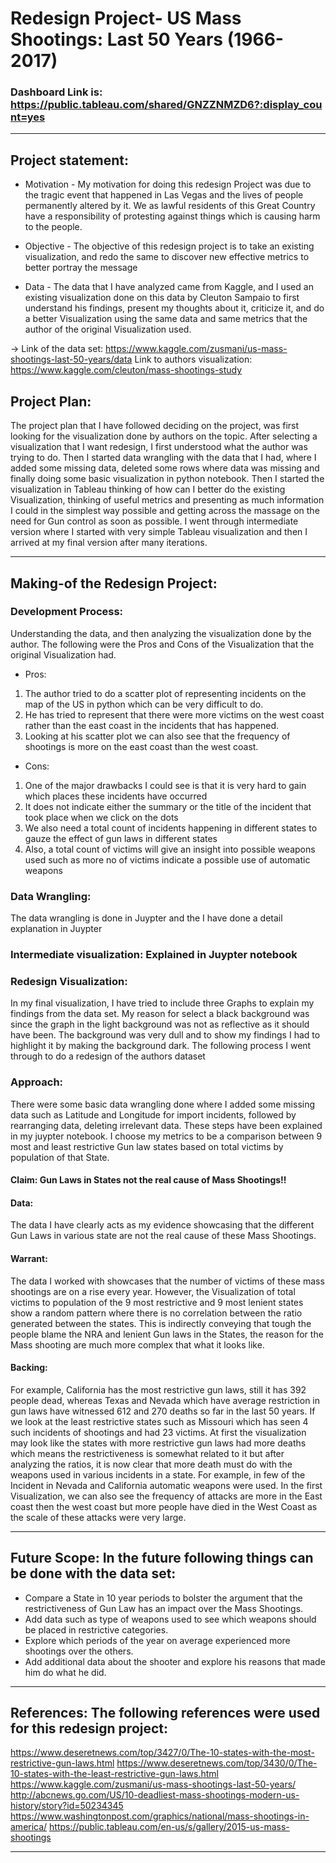 
# Redesign Project- US Mass Shootings: Last 50 Years (1966-2017)

### Dashboard Link is: https://public.tableau.com/shared/GNZZNMZD6?:display_count=yes

******************************************************************************************************************************
## Project statement:

*	Motivation - My motivation for doing this redesign Project was due to the tragic event that happened in Las Vegas and the lives of people permanently altered by it. We as lawful residents of this Great Country have a responsibility of protesting against things which is causing harm to the people. 

*	Objective - The objective of this redesign project is to take an existing visualization, and redo the same to discover new effective metrics to better portray the message 

*	Data - The data that I have analyzed came from Kaggle, and I used an existing visualization done on this data by Cleuton Sampaio to first understand his findings, present my thoughts about it, criticize it, and do a better Visualization using the same data and same metrics that the author of the original Visualization used. 

-> Link of the data set: 
https://www.kaggle.com/zusmani/us-mass-shootings-last-50-years/data
Link to authors visualization: 
https://www.kaggle.com/cleuton/mass-shootings-study

## Project Plan: 
The project plan that I have followed deciding on the project, was first looking for the visualization done by authors on the topic. After selecting a visualization that I want redesign, I first understood what the author was trying to do. Then I started data wrangling with the data that I had, where I added some missing data, deleted some rows where data was missing and finally doing some basic visualization in python notebook. Then I started the visualization in Tableau thinking of how can I better do the existing Visualization, thinking of useful metrics and presenting as much information I could in the simplest way possible and getting across the massage on the need for Gun control as soon as possible. I went through intermediate version where I started with very simple Tableau visualization and then I arrived at my final version after many iterations.

******************************************************************************************************************************

## Making-of the Redesign Project:

### Development Process:
Understanding the data, and then analyzing the visualization done by the author. The following were the Pros and Cons of the Visualization that the original Visualization had.

* Pros:

1)	The author tried to do a scatter plot of representing incidents on the map of the US in python which can be very difficult to do.
2)	He has tried to represent that there were more victims on the west coast rather than the east coast in the incidents that has happened. 
3)	Looking at his scatter plot we can also see that the frequency of shootings is more on the east coast than the west coast.

* Cons:
1) One of the major drawbacks I could see is that it is very hard to gain which places these incidents have occurred 
2) It does not indicate either the summary or the title of the incident that took place when we click on the dots
3) We also need a total count of incidents happening in different states to gauze the effect of gun laws in different states  
4) Also, a total count of victims will give an insight into possible weapons used such as more no of victims indicate a possible use of automatic weapons

### 	Data Wrangling: 

The data wrangling is done in Juypter and the I have done a detail explanation in Juypter

### Intermediate visualization:  Explained in Juypter notebook 

### Redesign Visualization:  
In my final visualization, I have tried to include three Graphs to explain my findings from the data set. My reason for select a black background was since the graph in the light background was not as reflective as it should have been. The background was very dull and to show my findings I had to highlight it by making the background dark. The following process I went through to do a redesign of the authors dataset 


### Approach: 
There were some basic data wrangling done where I added some missing data such as Latitude and Longitude for import incidents, followed by rearranging data, deleting irrelevant data. These steps have been explained in my juypter notebook. I choose my metrics to be a comparison between 9 most and least restrictive Gun law states based on total victims by population of that State. 


#### Claim: Gun Laws in States not the real cause of Mass Shootings!!

#### Data: 
The data I have clearly acts as my evidence showcasing that the different Gun Laws in various state are not the real cause of these Mass Shootings.

#### Warrant: 
The data I worked with showcases that the number of victims of these mass shootings are on a rise every year. However, the Visualization of total victims to population of the 9 most restrictive and 9 most lenient states show a random pattern where there is no correlation between the ratio generated between the states. This is indirectly conveying that tough the people blame the NRA and lenient Gun laws in the States, the reason for the Mass shooting are much more complex that what it looks like.

#### Backing: 
For example, California has the most restrictive gun laws, still it has 392 people dead, whereas Texas and Nevada which have average restriction in gun laws have witnessed 612 and 270 deaths so far in the last 50 years. If we look at the least restrictive states such as Missouri which has seen 4 such incidents of shootings and had 23 victims. At first the visualization may look like the states with more restrictive gun laws had more deaths which means the restrictiveness is somewhat related to it but after analyzing the ratios, it is now clear that more death must do with the weapons used in various incidents in a state. For example, in few of the Incident in Nevada and California   automatic weapons were used. In the first Visualization, we can also see the frequency of attacks are more in the East coast then the west coast but more people have died in the West Coast as the scale of these attacks were very large.
 
******************************************************************************************************************************

## Future Scope: In the future following things can be done with the data set:

*	Compare a State in 10 year periods to bolster the argument that the restrictiveness of Gun Law has an impact over the Mass Shootings.
* Add data such as type of weapons used to see which weapons should be placed in restrictive categories.
* Explore which periods of the year on average experienced more shootings over the others.
* Add additional data about the shooter and explore his reasons that made him do what he did. 

******************************************************************************************************************************
## References: The following references were used for this redesign project:
https://www.deseretnews.com/top/3427/0/The-10-states-with-the-most-restrictive-gun-laws.html
https://www.deseretnews.com/top/3430/0/The-10-states-with-the-least-restrictive-gun-laws.html
https://www.kaggle.com/zusmani/us-mass-shootings-last-50-years/
http://abcnews.go.com/US/10-deadliest-mass-shootings-modern-us-history/story?id=50234345
https://www.washingtonpost.com/graphics/national/mass-shootings-in-america/
https://public.tableau.com/en-us/s/gallery/2015-us-mass-shootings

************************************************************************************************************************************************************************************************************************************************************









